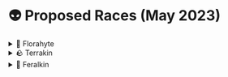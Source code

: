 # 👽 Proposed Races (May 2023)

<details>

<summary>🌸 Florahyte</summary>

* **Server Effects:** Can use certain flowers to gain potion effects.
* **Lifespan:** 50-70 years (child up until 15)
* **Height:** 135cm - 160cm
* **RP Difficulty:** 1/5

Florahytes are plant-based beings. They emerged from the powerful magic explosion, which infused the essence of sentient life into the flora of an ancient, enchanted forest. Their society is organized around the cycles of growth, decay, and rebirth.

</details>

<details>

<summary>🪨 Terrakin</summary>

* **Server Effects:** While sneaking, take a quarter as much damage from monsters and players.
* **Lifespan:** 100-140 years (child up until 20)
* **Height:** 155cm - 180cm
* **RP Difficulty:** 1/5

Terrakins are rock-based beings. They are known for having incredible strength and endurance, but aren't always the most intelligent. They are fierce protectors, typically living in underground caverns. Children are known as 'pebblekin'.

</details>

<details>

<summary>🏹 Feralkin</summary>

* **Server Effects:** Can use a 3x3 crafting table on the fly.
* **Lifespan:** 110-140 years (child up until 20)
* **Height:** 155cm - 180cm
* **RP Difficulty:** 3/5

Feralkin are humanoid creatures with various animalistic features and traits, exhibiting heightened senses, agility, and strength, often living in harmony with nature and serving as its protectors.

</details>

